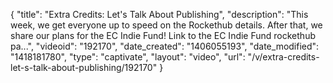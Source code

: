 {
    "title": "Extra Credits: Let's Talk About Publishing",
    "description": "This week, we get everyone up to speed on the Rockethub details. After that, we share our plans for the EC Indie Fund! Link to the EC Indie Fund rockethub pa...",
    "videoid": "192170",
    "date_created": "1406055193",
    "date_modified": "1418181780",
    "type": "captivate",
    "layout": "video",
    "url": "\/v\/extra-credits-let-s-talk-about-publishing\/192170"
}